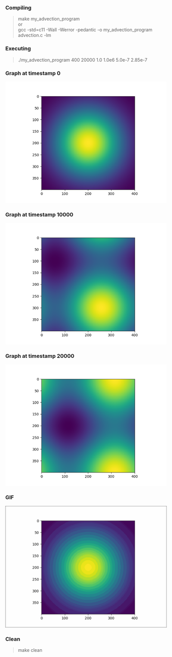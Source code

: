### Compiling
> make my_advection_program <br>
> or <br>
> gcc -std=c11 -Wall -Werror -pedantic -o my_advection_program advection.c -lm

### Executing 
> ./my_advection_program 400 20000 1.0 1.0e6 5.0e-7 2.85e-7

### Graph at timestamp 0
![Graph at timestamp 0](timestamp_init.png)

### Graph at timestamp 10000
![Graph at timestamp 10000](timestamp_mid.png)

### Graph at timestamp 20000
![Graph at timestamp 20000](timestamp_end.png)

### GIF
![ANIMATION](animated.gif)
### Clean
> make clean